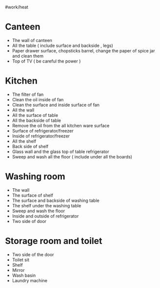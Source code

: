 #work/heat 

# Canteen

-   The wall of canteen
-   All the table ( include surface and backside , legs)
-   Paper drawer surface, chopsticks barrel, change the paper of spice jar and clean them
-   Top of TV ( be careful the power )

  

# Kitchen

-   The filter of fan
-   Clean the oil inside of fan
-   Clean the surface and inside surface of fan
-   All the wall
-   All the surface of table
-   All the backside of table
-   Remove the oil from the all kitchen ware surface
-   Surface of refrigerator/freezer
-   Inside of refrigerator/freezer
-   All the shelf
-   Back side of shelf
-   Glass wall and the glass top of table refrigerator
-   Sweep and wash all the floor ( include under all the boards)

  

# Washing room

-   The wall
-   The surface of shelf
-   The surface and backside of washing table
-   The shelf under the washing table
-   Sweep and wash the floor
-   Inside and outside of refrigerator
-   Two side of door

  

# Storage room and toilet

-   Two side of the door
-   Toilet sit
-   Shelf
-   Mirror
-   Wash basin
-   Laundry machine